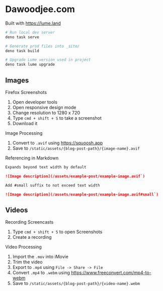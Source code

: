 # Dawoodjee.com

Built with https://lume.land

```sh
# Run local dev server
deno task serve

# Generate prod files into _site/
deno task build

# Upgrade Lume version used in project
deno task lume upgrade
```

## Images

Firefox Screenshots

1. Open developer tools
2. Open responsive design mode
3. Change resolution to 1280 x 720
4. Type `cmd + shift + S` to take a screenshot
5. Download it

Image Processing

1. Convert to `.avif` using https://squoosh.app
2. Save to `/static/assets/{blog-post-path}/{image-name}.avif`

Referencing in Markdown

```md
Expands beyond text width by default

![Image description](/assets/example-post/example-image.avif`)

Add #small suffix to not exceed text width

![Image description](/assets/example-post/example-image.avif#small`)
```

## Videos

Recording Screencasts

1. Type `cmd + shift + 5` to open Screenshots
2. Create a recording

Video Processing

1. Import the `.mov` into iMovie
2. Trim the video
3. Export to `.mp4` using `File -> Share -> File`
4. Convert `.mp4` to `.webm` using https://www.freeconvert.com/mp4-to-webm
5. Save to `/static/assets/{blog-post-path}/{video-name}.webm`
